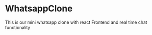 # WhatsappClone
This is our mini whatsapp clone with react Frontend and real time chat functionality
